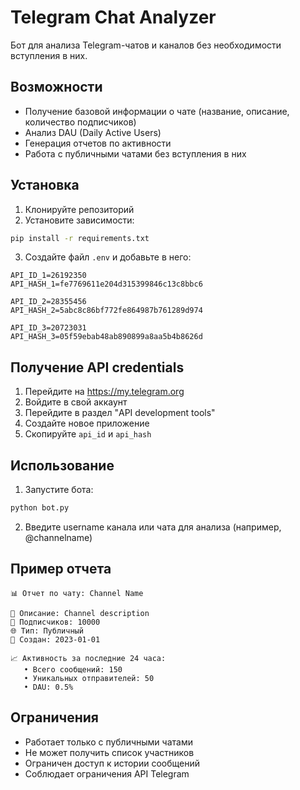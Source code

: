 # Telegram Chat Analyzer

Бот для анализа Telegram-чатов и каналов без необходимости вступления в них.

## Возможности

- Получение базовой информации о чате (название, описание, количество подписчиков)
- Анализ DAU (Daily Active Users)
- Генерация отчетов по активности
- Работа с публичными чатами без вступления в них

## Установка

1. Клонируйте репозиторий
2. Установите зависимости:
```bash
pip install -r requirements.txt
```

3. Создайте файл `.env` и добавьте в него:
```
API_ID_1=26192350
API_HASH_1=fe7769611e204d315399846c13c8bbc6

API_ID_2=28355456
API_HASH_2=5abc8c86bf772fe864987b761289d974

API_ID_3=20723031
API_HASH_3=05f59ebab48ab890899a8aa5b4b8626d

```

## Получение API credentials

1. Перейдите на https://my.telegram.org
2. Войдите в свой аккаунт
3. Перейдите в раздел "API development tools"
4. Создайте новое приложение
5. Скопируйте `api_id` и `api_hash`

## Использование

1. Запустите бота:
```bash
python bot.py
```

2. Введите username канала или чата для анализа (например, @channelname)

## Пример отчета

```
📊 Отчет по чату: Channel Name

📝 Описание: Channel description
👥 Подписчиков: 10000
🌐 Тип: Публичный
📅 Создан: 2023-01-01

📈 Активность за последние 24 часа:
   • Всего сообщений: 150
   • Уникальных отправителей: 50
   • DAU: 0.5%
```

## Ограничения

- Работает только с публичными чатами
- Не может получить список участников
- Ограничен доступ к истории сообщений
- Соблюдает ограничения API Telegram 
